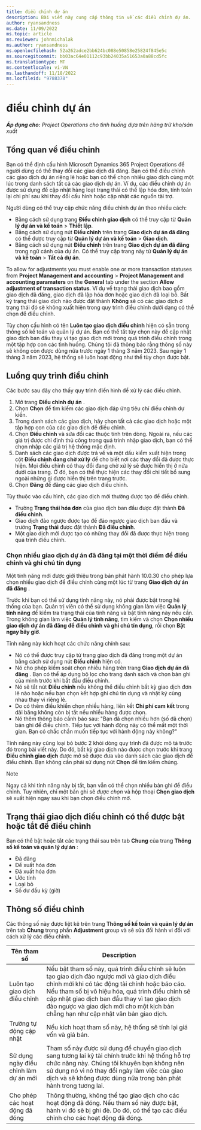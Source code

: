 ```yaml
---
title: điều chỉnh dự án
description: Bài viết này cung cấp thông tin về các điều chỉnh dự án.
author: ryansandness
ms.date: 11/09/2022
ms.topic: article
ms.reviewer: johnmichalak
ms.author: ryansandness
ms.openlocfilehash: 52a262adce2bb624bc088e50858e25824f845e5c
ms.sourcegitcommit: bb03ac64e01112c93bb24035a51653a0a88cd5fc
ms.translationtype: MT
ms.contentlocale: vi-VN
ms.lasthandoff: 11/18/2022
ms.locfileid: "9788378"
---
```

# <a name="project-adjustments"></a>điều chỉnh dự án

_**Áp dụng cho:** Project Operations cho tình huống dựa trên hàng trữ kho/sản xuất_

## <a name="adjustments-overview"></a>Tổng quan về điều chỉnh

Bạn có thể định cấu hình Microsoft Dynamics 365 Project Operations để người dùng có thể thay đổi các giao dịch đã đăng. Bạn có thể điều chỉnh các giao dịch dự án riêng lẻ hoặc bạn có thể chọn nhiều giao dịch cùng một lúc trong danh sách tất cả các giao dịch dự án. Ví dụ, các điều chỉnh dự án được sử dụng để cập nhật hàng loạt trạng thái có thể lập hóa đơn, tính toán lại chi phí sau khi thay đổi cấu hình hoặc cập nhật các nguồn tài trợ.

Người dùng có thể truy cập chức năng điều chỉnh dự án theo nhiều cách:

- Bằng cách sử dụng trang **Điều chỉnh giao dịch** có thể truy cập từ **Quản lý dự án và kế toán** \> **Thiết lập**.
- Bằng cách sử dụng nút **Điều chỉnh** trên trang **Giao dịch dự án đã đăng** có thể được truy cập từ **Quản lý dự án và kế toán** \> **Giao dịch**.
- Bằng cách sử dụng nút **Điều chỉnh** trên trang **Giao dịch dự án đã đăng** trong ngữ cảnh của dự án. Có thể truy cập trang này từ **Quản lý dự án và kế toán** \> **Tất cả dự án**.

To allow for adjustments you must enable one or more transaction statuses from **Project Management and accounting** \> **Project Management and accounting paramaters** on the **General** tab under the section **Allow adjustment of transaction status**. Ví dụ về trạng thái giao dịch bao gồm giao dịch đã đăng, giao dịch đã lập hóa đơn hoặc giao dịch đã loại bỏ. Bất kỳ trạng thái giao dịch nào được đặt thành **Không** sẽ có các giao dịch ở trạng thái đó sẽ không xuất hiện trong quy trình điều chỉnh dưới dạng có thể chọn để điều chỉnh.

Tùy chọn cấu hình có tên **Luôn tạo giao dịch điều chỉnh** hiện có sẵn trong thông số kế toán và quản lý dự án. Bạn có thể tắt tùy chọn này để cập nhật giao dịch ban đầu thay vì tạo giao dịch mới trong quá trình điều chỉnh trong một tập hợp con các tình huống. Chúng tôi đã thông báo rằng thông số này sẽ không còn được dùng nữa trước ngày 1 tháng 3 năm 2023. Sau ngày 1 tháng 3 năm 2023, hệ thống sẽ luôn hoạt động như thể tùy chọn được bật.

## <a name="adjustments-process-flow"></a>Luồng quy trình điều chỉnh

Các bước sau đây cho thấy quy trình điển hình để xử lý các điều chỉnh.

1. Mở trang **Điều chỉnh dự án** .
2. Chọn **Chọn** để tìm kiếm các giao dịch đáp ứng tiêu chí điều chỉnh dự kiến.
3. Trong danh sách các giao dịch, hãy chọn tất cả các giao dịch hoặc một tập hợp con của các giao dịch để điều chỉnh.
4. Chọn **Điều chỉnh** và sửa đổi các thuộc tính trên dòng. Ngoài ra, nếu các giá trị được chỉ định thủ công trong quá trình nhập giao dịch, bạn có thể chọn nhập các giá trị hệ thống mặc định.
5. Danh sách các giao dịch được trả về và một dấu kiểm xuất hiện trong cột **Điều chỉnh đang chờ xử lý** để cho biết nơi các thay đổi đã được thực hiện. Mọi điều chỉnh có thay đổi đang chờ xử lý sẽ được hiển thị ở nửa dưới của trang. Ở đó, bạn có thể thực hiện các thay đổi chi tiết bổ sung ngoài những gì được hiển thị trên trang trước.
6. Chọn **Đăng** để đăng các giao dịch điều chỉnh.

Tùy thuộc vào cấu hình, các giao dịch mới thường được tạo để điều chỉnh.

- Trường **Trạng thái hóa đơn** của giao dịch ban đầu được đặt thành **Đã điều chỉnh**.
- Giao dịch đảo ngược được tạo để đảo ngược giao dịch ban đầu và trường **Trạng thái** được đặt thành **Đã điều chỉnh**.
- Một giao dịch mới được tạo có những thay đổi đã được thực hiện trong quá trình điều chỉnh.

### <a name="selecting-multiple-posted-project-transactions-at-a-time-for-adjustments-and-credit-notes"></a>Chọn nhiều giao dịch dự án đã đăng tại một thời điểm để điều chỉnh và ghi chú tín dụng

Một tính năng mới được giới thiệu trong bản phát hành 10.0.30 cho phép lựa chọn nhiều giao dịch để điều chỉnh cùng một lúc từ trang **Giao dịch dự án đã đăng** .

Trước khi bạn có thể sử dụng tính năng này, nó phải được bật trong hệ thống của bạn. Quản trị viên có thể sử dụng không gian làm việc **Quản lý tính năng** để kiểm tra trạng thái của tính năng và bật tính năng này nếu cần. Trong không gian làm việc **Quản lý tính năng**, tìm kiếm và chọn **Chọn nhiều giao dịch dự án đã đăng để điều chỉnh và ghi chú tín dụng**, rồi chọn **Bật ngay bây giờ**.

Tính năng này kích hoạt các chức năng chính sau:

- Nó có thể được truy cập từ trang giao dịch đã đăng trong một dự án bằng cách sử dụng nút **Điều chỉnh** hiện có.
- Nó cho phép kiểm soát chọn nhiều hàng trên trang **Giao dịch dự án đã đăng** . Bạn có thể áp dụng bộ lọc cho trang danh sách và chọn bản ghi của mình trước khi bắt đầu điều chỉnh.
- Nó sẽ tắt nút **Điều chỉnh** nếu không thể điều chỉnh bất kỳ giao dịch đơn lẻ nào hoặc nếu bạn chọn kết hợp ghi chú tín dụng và nhật ký cùng nhau thay vì riêng lẻ.
- Do có thêm điều khiển chọn nhiều hàng, liên kết **Chi phí cam kết** trong dải băng không còn bị tắt nếu nhiều hàng được chọn.
- Nó thêm thông báo cảnh báo sau: "Bạn đã chọn nhiều hơn (số đã chọn) bản ghi để điều chỉnh. Tiếp tục với hành động này có thể mất một thời gian. Bạn có chắc chắn muốn tiếp tục với hành động này không?"

Tính năng này cũng loại bỏ bước 2 khỏi dòng quy trình đã được mô tả trước đó trong bài viết này. Do đó, bất kỳ giao dịch nào được chọn trước khi trang **Điều chỉnh giao dịch** được mở sẽ được đưa vào danh sách các giao dịch để điều chỉnh. Bạn không cần phải sử dụng nút **Chọn** để tìm kiếm chúng.

> [!NOTE] 
> Ngay cả khi tính năng này bị tắt, bạn vẫn có thể chọn nhiều bản ghi để điều chỉnh. Tuy nhiên, chỉ một bản ghi sẽ *được chọn* và hộp thoại **Chọn giao dịch** sẽ xuất hiện ngay sau khi bạn chọn điều chỉnh mở.

## <a name="adjustment-transaction-statuses-that-can-be-enabled-or-disabled-for-adjustments"></a>Trạng thái giao dịch điều chỉnh có thể được bật hoặc tắt để điều chỉnh

Bạn có thể bật hoặc tắt các trạng thái sau trên tab **Chung** của trang **Thông số kế toán và quản lý dự án** :

- Đã đăng
- Đề xuất hóa đơn
- Đã xuất hóa đơn
- Ước tính
- Loại bỏ
- Số dư đầu kỳ (giờ)

## <a name="adjustment-parameters"></a>Thông số điều chỉnh

Các thông số này được liệt kê trên trang **Thông số kế toán và quản lý dự án** trên tab **Chung** trong phần **Adjustment** group và sẽ sửa đổi hành vi đối với cách xử lý các điều chỉnh. 

| Tên tham số | Description |
|----------------|-------------
| Luôn tạo giao dịch điều chỉnh | Nếu bật tham số này, quá trình điều chỉnh sẽ luôn tạo giao dịch đảo ngược mới và giao dịch điều chỉnh mới khi có tác động tài chính hoặc báo cáo. Nếu tham số bị vô hiệu hóa, quá trình điều chỉnh sẽ cập nhật giao dịch ban đầu thay vì tạo giao dịch đảo ngược và giao dịch mới cho một kịch bản chẳng hạn như cập nhật văn bản giao dịch. |
| Trường tự động cập nhật | Nếu kích hoạt tham số này, hệ thống sẽ tính lại giá vốn và giá bán. |
| Sử dụng ngày điều chỉnh làm dự án mới | Tham số này được sử dụng để chuyển giao dịch sang tương lai kỳ tài chính trước khi hệ thống hỗ trợ chức năng này. Chúng tôi khuyên bạn không nên sử dụng nó vì nó thay đổi ngày làm việc của giao dịch và sẽ không được dùng nữa trong bản phát hành trong tương lai. |
| Cho phép các hoạt động đã đóng | Thông thường, không thể tạo giao dịch cho các hoạt động đã đóng. Nếu tham số này được bật, hành vi đó sẽ bị ghi đè. Do đó, có thể tạo các điều chỉnh cho các hoạt động đã đóng. |
